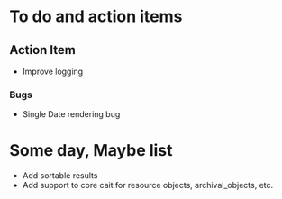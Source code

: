 
# To do and action items

## Action Item

+ Improve logging

### Bugs

+ Single Date rendering bug

# Some day, Maybe list

+ Add sortable results
+ Add support to core cait for resource objects, archival_objects, etc.
